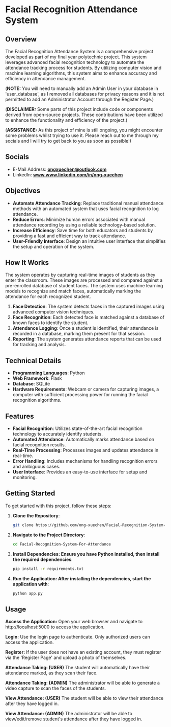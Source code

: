 # Facial Recognition Attendance System

## Overview

The Facial Recognition Attendance System is a comprehensive project developed as part of my final year polytechnic project. This system leverages advanced facial recognition technology to automate the attendance tracking process for students. By utilizing computer vision and machine learning algorithms, this system aims to enhance accuracy and efficiency in attendance management.

(**NOTE:** You will need to manually add an Admin User in your database in 'user_database', as I removed all databases for privacy reasons and it is not permitted to add an Administrator Account through the Register Page.)


(**DISCLAIMER:** Some parts of this project include code or components derived from open-source projects. These contributions have been utilized to enhance the functionality and efficiency of the project.)

(**ASSISTANCE:** As this project of mine is still ongoing, you might encounter some problems whilst trying to use it. Please reach out to me through my socials and I will try to get back to you as soon as possible!)


## Socials 

- E-Mail Address: **ongxuechen@outlook.com**
- LinkedIn: **www.www.linkedin.com/in/ong-xuechen**



## Objectives

- **Automate Attendance Tracking**: Replace traditional manual attendance methods with an automated system that uses facial recognition to log attendance.
- **Reduce Errors**: Minimize human errors associated with manual attendance recording by using a reliable technology-based solution.
- **Increase Efficiency**: Save time for both educators and students by providing a fast and efficient way to track attendance.
- **User-Friendly Interface**: Design an intuitive user interface that simplifies the setup and operation of the system.

## How It Works

The system operates by capturing real-time images of students as they enter the classroom. These images are processed and compared against a pre-enrolled database of student faces. The system uses machine learning models to recognize and match faces, automatically marking the attendance for each recognized student.

1. **Face Detection**: The system detects faces in the captured images using advanced computer vision techniques.
2. **Face Recognition**: Each detected face is matched against a database of known faces to identify the student.
3. **Attendance Logging**: Once a student is identified, their attendance is recorded in a database, marking them present for that session.
4. **Reporting**: The system generates attendance reports that can be used for tracking and analysis.

## Technical Details

- **Programming Languages**: Python
- **Web Framework**: Flask
- **Database**: SQLite
- **Hardware Requirements**: Webcam or camera for capturing images, a computer with sufficient processing power for running the facial recognition algorithms.

## Features

- **Facial Recognition**: Utilizes state-of-the-art facial recognition technology to accurately identify students.
- **Automated Attendance**: Automatically marks attendance based on facial recognition results.
- **Real-Time Processing**: Processes images and updates attendance in real-time.
- **Error Handling**: Includes mechanisms for handling recognition errors and ambiguous cases.
- **User Interface**: Provides an easy-to-use interface for setup and monitoring.

## Getting Started

To get started with this project, follow these steps:

1. **Clone the Repository**:
   ```bash
   git clone https://github.com/ong-xuechen/Facial-Recognition-System-For-Attendance.git
2. **Navigate to the Project Directory**:
   ```bash
   cd Facial-Recognition-System-For-Attendance
3. **Install Dependencies: Ensure you have Python installed, then install the required dependencies**:
   ```bash
   pip install -r requirements.txt
4. **Run the Application: After installing the dependencies, start the application with**:
   ```bash
   python app.py

## Usage

**Access the Application:** Open your web browser and navigate to http://localhost:5000 to access the application.

**Login:** Use the login page to authenticate. Only authorized users can access the application.

**Register:** If the user does not have an existing account, they must register via the 'Register Page' and upload a photo of themselves.

**Attendance Taking: (USER)** The student will automatically have their attendance marked, as they scan their face.

**Attendance Taking: (ADMIN)** The administrator will be able to generate a video capture to scan the faces of the students.

**View Attendance: (USER)** The student will be able to view their attendance after they have logged in.

**View Attendance: (ADMIN)** The administrator will be able to view/edit/remove student's attendance after they have logged in.


